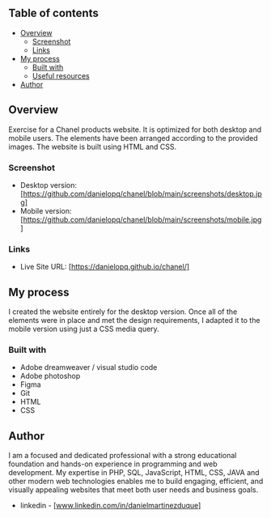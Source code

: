 

## Table of contents

- [Overview](#overview)
  - [Screenshot](#screenshot)
  - [Links](#links)
- [My process](#my-process)
  - [Built with](#built-with)
  - [Useful resources](#useful-resources)
- [Author](#author)


## Overview

Exercise for a Chanel products website. It is optimized for both desktop and mobile users. The elements have been arranged according to the provided images. The website is built using HTML and CSS.

### Screenshot

- Desktop version: [https://github.com/danielopq/chanel/blob/main/screenshots/desktop.jpg]
- Mobile version: [https://github.com/danielopq/chanel/blob/main/screenshots/mobile.jpg]


### Links

- Live Site URL: [https://danielopq.github.io/chanel/]

## My process

I created the website entirely for the desktop version. Once all of the elements were in place and met the design requirements, I adapted it to the mobile version using just a CSS media query.

### Built with

- Adobe dreamweaver / visual studio code
- Adobe photoshop
- Figma
- Git
- HTML
- CSS

## Author

I am a focused and dedicated professional with a strong educational foundation and hands-on experience in programming and web development. My expertise in PHP, SQL, JavaScript, HTML, CSS, JAVA and other modern web technologies enables me to build engaging, efficient, and visually appealing websites that meet both user needs and business goals.

- linkedin - [www.linkedin.com/in/danielmartinezduque]

